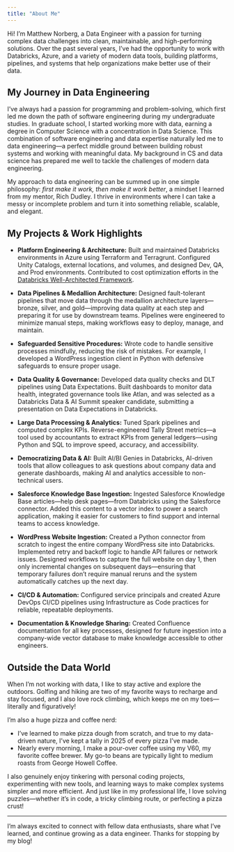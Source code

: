 ```yaml
---
title: "About Me"
---
```


Hi! I’m Matthew Norberg, a Data Engineer with a passion for turning complex data challenges into clean, maintainable, and high-performing solutions. Over the past several years, I’ve had the opportunity to work with Databricks, Azure, and a variety of modern data tools, building platforms, pipelines, and systems that help organizations make better use of their data.  

## My Journey in Data Engineering

I’ve always had a passion for programming and problem-solving, which first led me down the path of software engineering during my undergraduate studies. In graduate school, I started working more with data, earning a degree in Computer Science with a concentration in Data Science. This combination of software engineering and data expertise naturally led me to data engineering—a perfect middle ground between building robust systems and working with meaningful data. My background in CS and data science has prepared me well to tackle the challenges of modern data engineering.  

My approach to data engineering can be summed up in one simple philosophy: *first make it work, then make it work better*, a mindset I learned from my mentor, Rich Dudley. I thrive in environments where I can take a messy or incomplete problem and turn it into something reliable, scalable, and elegant.  

## My Projects & Work Highlights

- **Platform Engineering & Architecture:** Built and maintained Databricks environments in Azure using Terraform and Terragrunt. Configured Unity Catalogs, external locations, and volumes, and designed Dev, QA, and Prod environments. Contributed to cost optimization efforts in the [Databricks Well-Architected Framework](https://docs.databricks.com/aws/en/lakehouse-architecture/).  

- **Data Pipelines & Medallion Architecture:** Designed fault-tolerant pipelines that move data through the medallion architecture layers—bronze, silver, and gold—improving data quality at each step and preparing it for use by downstream teams. Pipelines were engineered to minimize manual steps, making workflows easy to deploy, manage, and maintain.  

- **Safeguarded Sensitive Procedures:** Wrote code to handle sensitive processes mindfully, reducing the risk of mistakes. For example, I developed a WordPress ingestion client in Python with defensive safeguards to ensure proper usage.  

- **Data Quality & Governance:** Developed data quality checks and DLT pipelines using Data Expectations. Built dashboards to monitor data health, integrated governance tools like Atlan, and was selected as a Databricks Data & AI Summit speaker candidate, submitting a presentation on Data Expectations in Databricks.  

- **Large Data Processing & Analytics:** Tuned Spark pipelines and computed complex KPIs. Reverse-engineered Tally Street metrics—a tool used by accountants to extract KPIs from general ledgers—using Python and SQL to improve speed, accuracy, and accessibility.  

- **Democratizing Data & AI:** Built AI/BI Genies in Databricks, AI-driven tools that allow colleagues to ask questions about company data and generate dashboards, making AI and analytics accessible to non-technical users.  

- **Salesforce Knowledge Base Ingestion:** Ingested Salesforce Knowledge Base articles—help desk pages—from Databricks using the Salesforce connector. Added this content to a vector index to power a search application, making it easier for customers to find support and internal teams to access knowledge.  

- **WordPress Website Ingestion:** Created a Python connector from scratch to ingest the entire company WordPress site into Databricks. Implemented retry and backoff logic to handle API failures or network issues. Designed workflows to capture the full website on day 1, then only incremental changes on subsequent days—ensuring that temporary failures don’t require manual reruns and the system automatically catches up the next day.  

- **CI/CD & Automation:** Configured service principals and created Azure DevOps CI/CD pipelines using Infrastructure as Code practices for reliable, repeatable deployments.  

- **Documentation & Knowledge Sharing:** Created Confluence documentation for all key processes, designed for future ingestion into a company-wide vector database to make knowledge accessible to other engineers.  

## Outside the Data World

When I’m not working with data, I like to stay active and explore the outdoors. Golfing and hiking are two of my favorite ways to recharge and stay focused, and I also love rock climbing, which keeps me on my toes—literally and figuratively!  

I’m also a huge pizza and coffee nerd:  

- I’ve learned to make pizza dough from scratch, and true to my data-driven nature, I’ve kept a tally in 2025 of every pizza I’ve made.  
- Nearly every morning, I make a pour-over coffee using my V60, my favorite coffee brewer. My go-to beans are typically light to medium roasts from George Howell Coffee.  

I also genuinely enjoy tinkering with personal coding projects, experimenting with new tools, and learning ways to make complex systems simpler and more efficient. And just like in my professional life, I love solving puzzles—whether it’s in code, a tricky climbing route, or perfecting a pizza crust!  

---

I’m always excited to connect with fellow data enthusiasts, share what I’ve learned, and continue growing as a data engineer. Thanks for stopping by my blog!
